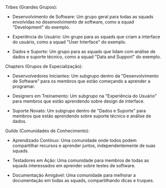 Tribes (Grandes Grupos):

- Desenvolvimento de Software: Um grupo geral para todas as squads envolvidas no desenvolvimento de software, como a squad "Development" do exemplo.

- Experiência do Usuário: Um grupo para as squads que criam a interface do usuário, como a squad "User Interface" do exemplo.

- Dados e Suporte: Um grupo para as squads que lidam com análise de dados e suporte técnico, como a squad "Data and Support" do exemplo.

Chapters (Grupos de Especialização):

- Desenvolvedores Iniciantes: Um subgrupo dentro da "Desenvolvimento de Software" para os membros que estão começando a aprender a programar.

- Designers em Treinamento: Um subgrupo na "Experiência do Usuário" para membros que estão aprendendo sobre design de interface.

- Suporte Novato: Um subgrupo dentro de "Dados e Suporte" para membros que estão aprendendo sobre suporte técnico e análise de dados.

Guilds (Comunidades de Conhecimento):

- Aprendizado Contínuo: Uma comunidade onde todos podem compartilhar recursos e aprender juntos, independentemente de suas squads.

- Testadores em Ação: Uma comunidade para membros de todas as squads interessados em aprender sobre testes de software.

- Documentação Amigável: Uma comunidade para melhorar a documentação em todas as squads, compartilhando dicas e truques.
